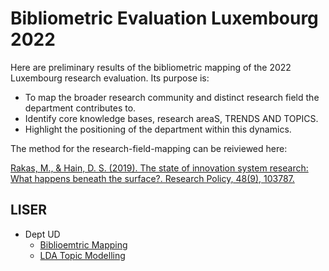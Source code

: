 #  Bibliometric Evaluation Luxembourg 2022

Here are preliminary results of the bibliometric mapping of the 2022 Luxembourg research evaluation. Its purpose is:

* To map the broader research community and distinct research field the department contributes to.
* Identify core knowledge bases, research areaS, TRENDS AND TOPICS.
* Highlight the positioning of the department within this dynamics.

The method for the research-field-mapping can be reiviewed here:

[Rakas, M., & Hain, D. S. (2019). The state of innovation system research: What happens beneath the surface?. Research Policy, 48(9), 103787.](https://doi.org/10.1016/j.respol.2019.04.011)

## LISER

* Dept UD
  * [Biblioemtric Mapping](https://daniel-hain.github.io/biblio_lux_2022/master/output/field_mapping/91_descriptives_liser_ud.nb.html)
  * [LDA Topic Modelling](https://daniel-hain.github.io/biblio_lux_2022/output/topic_modelling/LDAviz_liser_ud.rds/index.html#topic=0&lambda=0.4)


